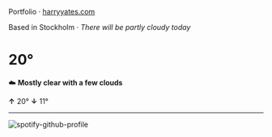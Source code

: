 Portfolio · [harryyates.com](https://harryyates.com)

<!-- WEATHER_START -->
Based in Stockholm · *There will be partly cloudy today*

# 20°
☁️ **Mostly clear with a few clouds**

**↑** 20° **↓** 11°

---
<!-- WEATHER_END -->

<p align="left">
  <a>
    <img src="https://spotify-github-profile.kittinanx.com/api/view?uid=bigbello&cover_image=true&theme=natemoo-re&show_offline=true&background_color=121212&interchange=false&bar_color=53b14f&bar_color_cover=false" alt="spotify-github-profile">
  </a>
</p>